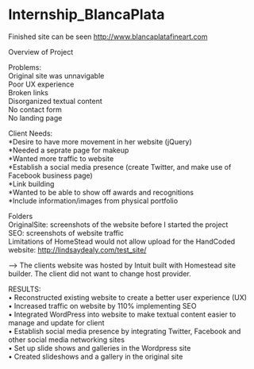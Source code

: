 Internship_BlancaPlata
======================

Finished site can be seen http://www.blancaplatafineart.com <br />

Overview of Project <br />

Problems:<br />
Original site was unnavigable<br />
Poor UX experience <br />
Broken links<br />
Disorganized textual content<br />
No contact form<br />
No landing page<br />

Client Needs:<br />
*Desire to have more movement in her website (jQuery)<br />
*Needed a seprate page for makeup<br />
*Wanted more traffic to website<br />
*Establish a social media presence (create Twitter, and make use of Facebook business page)<br />
*Link building<br />
*Wanted to be able to show off awards and recognitions<br /> 
*Include information/images from physical portfolio<br />

Folders<br />
OriginalSite: screenshots of the website before I started the project<br />
SEO: screenshots of website traffic<br />
Limitations of HomeStead would not allow upload for the HandCoded website: http://lindsaydealy.com/test_site/<br />

--> The clients website was hosted by Intuit built with Homestead site builder. The client did not want to change host provider. <br />

RESULTS:<br />
•	Reconstructed existing website to create a better user experience (UX)<br />
•	Increased traffic on website by 110% implementing SEO <br />
•	Integrated WordPress into website to make textual content easier to manage and update for client<br />
•	Establish social media presence by integrating Twitter, Facebook and other social media networking sites<br />
•	Set up slide shows and galleries in the Wordpress site <br />
•	Created slideshows and a gallery in the original site <br />



